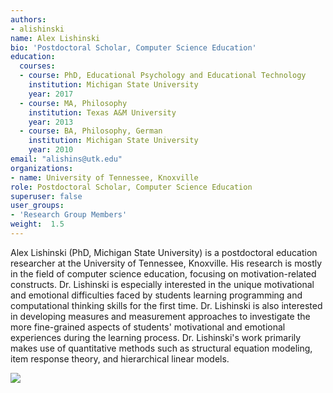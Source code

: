 ```yaml
---
authors:
- alishinski
name: Alex Lishinski
bio: 'Postdoctoral Scholar, Computer Science Education'
education:
  courses:
  - course: PhD, Educational Psychology and Educational Technology
    institution: Michigan State University
    year: 2017
  - course: MA, Philosophy
    institution: Texas A&M University
    year: 2013
  - course: BA, Philosophy, German
    institution: Michigan State University
    year: 2010
email: "alishins@utk.edu"
organizations:
- name: University of Tennessee, Knoxville
role: Postdoctoral Scholar, Computer Science Education
superuser: false
user_groups:
- 'Research Group Members'
weight:  1.5
---
```


Alex Lishinski (PhD, Michigan State University) is a postdoctoral education researcher at the University of Tennessee, Knoxville. His research is mostly in the field of computer science education, focusing on motivation-related constructs. Dr. Lishinski is especially interested in the unique motivational and emotional difficulties faced by students learning programming and computational thinking skills for the first time. Dr. Lishinski is also interested in developing measures and measurement approaches to investigate the more fine-grained aspects of students' motivational and emotional experiences during the learning process. Dr. Lishinski's work primarily makes use of quantitative methods such as structural equation modeling, item response theory, and hierarchical linear models.

<img src="/img/alishinski.jpg" style = "max-width:65%"/>
